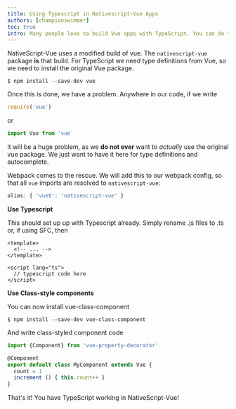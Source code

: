 ```yaml
---
title: Using Typescript in Nativescript-Vue Apps
authors: [championswimmer]
toc: true
intro: Many people love to build Vue apps with TypeScript. You can do that in NativeScript-Vue too.
---
```


NativeScript-Vue uses a modified build of vue. The `nativescript-vue` package **is** that build.
For TypeScript we need type definitions from Vue, so we need to install the original Vue package. 

```shell
$ npm install --save-dev vue
```

Once this is done, we have a problem. Anywhere in our code, if we write 

```js
require('vue')
```

or

```ts
import Vue from 'vue'
```

it will be a huge problem, as we **do not ever** want to _actually_ use the original vue package. 
We just want to have it here for type definitions and autocomplete. 

Webpack comes to the rescue. We will add this to our webpack config, so that all `vue` imports
are resolved to `nativescript-vue`:

```js
alias: { 'vue$': 'nativescript-vue' }
```

**Use Typescript**

This should set up up with Typescript already. Simply rename .js files to .ts or, if using SFC, then

```vue
<template>
  <!-- ... -->
</template>

<script lang="ts">
  // typescript code here
</script>
```

**Use Class-style components**

You can now install vue-class-component

```shell
$ npm install --save-dev vue-class-component
```

And write class-styled component code

```ts
import {Component} from 'vue-property-decorator'

@Component
export default class MyComponent extends Vue {
  count = 1
  increment () { this.count++ }
}
```

That's it! You have TypeScript working in NativeScript-Vue!
